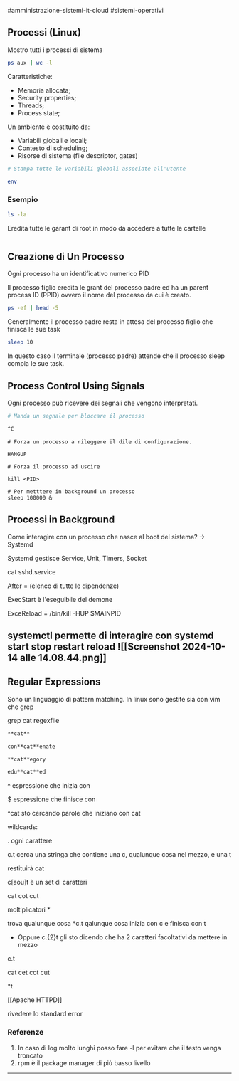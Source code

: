 #amministrazione-sistemi-it-cloud #sistemi-operativi 

## Processi (Linux)

Mostro tutti i processi di sistema

```bash
ps aux | wc -l
```

Caratteristiche:

- Memoria allocata;
- Security properties;
- Threads; 
- Process state;

Un ambiente è costituito da:

- Variabili globali e locali;
- Contesto di scheduling;
- Risorse di sistema (file descriptor, gates)

```bash
# Stampa tutte le variabili globali associate all'utente

env
```

### Esempio

```bash
ls -la
```

Eredita tutte le garant di root in modo da accedere a tutte le cartelle

```

```

## Creazione di Un Processo

Ogni processo ha un identificativo numerico PID

Il processo figlio eredita le grant del processo padre ed ha un parent process ID (PPID) ovvero il nome del processo da cui è creato.

```bash
ps -ef | head -5
```

Generalmente il processo padre resta in attesa del processo figlio che finisca le sue task

```bash
sleep 10
```

In questo caso il terminale (processo padre) attende che il processo sleep compia le sue task. 

## Process Control Using Signals

Ogni processo può ricevere dei segnali che vengono interpretati.

```bash
# Manda un segnale per bloccare il processo

^C 
```

```
# Forza un processo a rileggere il dile di configurazione.

HANGUP

# Forza il processo ad uscire

kill <PID>

# Per metttere in background un processo 
sleep 100000 &

```

## Processi in Background

Come interagire con un processo che nasce al boot del sistema? -> Systemd

Systemd gestisce Service, Unit, Timers, Socket

cat sshd.service

After = (elenco di tutte le dipendenze)

ExecStart è l'eseguibile del demone

ExceReload = /bin/kill -HUP $MAINPID

systemctl permette di interagire con systemd
start stop restart reload 
![[Screenshot 2024-10-14 alle 14.08.44.png]]
---

## Regular Expressions

Sono un linguaggio di pattern matching. In linux sono gestite sia con vim che grep

grep cat regexfile

```bash
**cat**

con**cat**enate

**cat**egory

edu**cat**ed
```

^ espressione che inizia con 

$ espressione che finisce con 

^cat sto cercando parole che iniziano con cat

wildcards:

. ogni carattere

c.t cerca una stringa che contiene una c, qualunque cosa nel mezzo, e una t 

restituirà cat

c[aou]t è un set di caratteri

cat cot cut

moltiplicatori *

trova qualunque cosa *c.t qalunque cosa inizia con c e finisca con t

* Oppure c.{2}t gli sto dicendo che ha 2 caratteri facoltativi da mettere in mezzo

c.t

cat cet cot cut

*t

[[Apache HTTPD]]

rivedere lo standard error

### Referenze

1. In caso di log molto lunghi posso fare -l per evitare che il testo venga troncato 
2. rpm è il package manager di più basso livello

---
